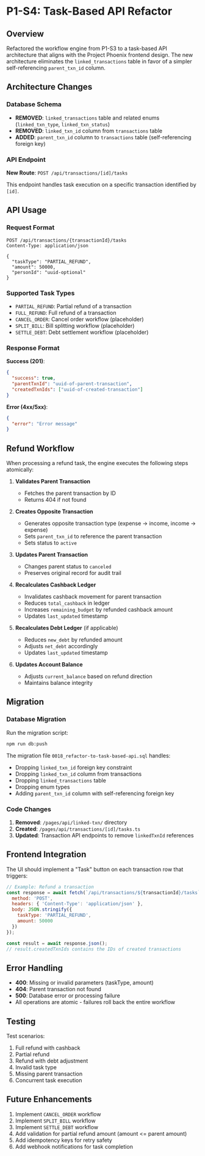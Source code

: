 # P1-S4: Task-Based API Refactor

## Overview
Refactored the workflow engine from P1-S3 to a task-based API architecture that aligns with the Project Phoenix frontend design. The new architecture eliminates the `linked_transactions` table in favor of a simpler self-referencing `parent_txn_id` column.

## Architecture Changes

### Database Schema
- **REMOVED**: `linked_transactions` table and related enums (`linked_txn_type`, `linked_txn_status`)
- **REMOVED**: `linked_txn_id` column from `transactions` table
- **ADDED**: `parent_txn_id` column to `transactions` table (self-referencing foreign key)

### API Endpoint
**New Route**: `POST /api/transactions/[id]/tasks`

This endpoint handles task execution on a specific transaction identified by `[id]`.

## API Usage

### Request Format
```http
POST /api/transactions/{transactionId}/tasks
Content-Type: application/json

{
  "taskType": "PARTIAL_REFUND",
  "amount": 50000,
  "personId": "uuid-optional"
}
```

### Supported Task Types
- `PARTIAL_REFUND`: Partial refund of a transaction
- `FULL_REFUND`: Full refund of a transaction
- `CANCEL_ORDER`: Cancel order workflow (placeholder)
- `SPLIT_BILL`: Bill splitting workflow (placeholder)
- `SETTLE_DEBT`: Debt settlement workflow (placeholder)

### Response Format

**Success (201)**:
```json
{
  "success": true,
  "parentTxnId": "uuid-of-parent-transaction",
  "createdTxnIds": ["uuid-of-created-transaction"]
}
```

**Error (4xx/5xx)**:
```json
{
  "error": "Error message"
}
```

## Refund Workflow

When processing a refund task, the engine executes the following steps atomically:

1. **Validates Parent Transaction**
   - Fetches the parent transaction by ID
   - Returns 404 if not found

2. **Creates Opposite Transaction**
   - Generates opposite transaction type (expense → income, income → expense)
   - Sets `parent_txn_id` to reference the parent transaction
   - Sets status to `active`

3. **Updates Parent Transaction**
   - Changes parent status to `canceled`
   - Preserves original record for audit trail

4. **Recalculates Cashback Ledger**
   - Invalidates cashback movement for parent transaction
   - Reduces `total_cashback` in ledger
   - Increases `remaining_budget` by refunded cashback amount
   - Updates `last_updated` timestamp

5. **Recalculates Debt Ledger** (if applicable)
   - Reduces `new_debt` by refunded amount
   - Adjusts `net_debt` accordingly
   - Updates `last_updated` timestamp

6. **Updates Account Balance**
   - Adjusts `current_balance` based on refund direction
   - Maintains balance integrity

## Migration

### Database Migration
Run the migration script:
```bash
npm run db:push
```

The migration file `0018_refactor-to-task-based-api.sql` handles:
- Dropping `linked_txn_id` foreign key constraint
- Dropping `linked_txn_id` column from transactions
- Dropping `linked_transactions` table
- Dropping enum types
- Adding `parent_txn_id` column with self-referencing foreign key

### Code Changes
1. **Removed**: `/pages/api/linked-txn/` directory
2. **Created**: `/pages/api/transactions/[id]/tasks.ts`
3. **Updated**: Transaction API endpoints to remove `linkedTxnId` references

## Frontend Integration

The UI should implement a "Task" button on each transaction row that triggers:

```javascript
// Example: Refund a transaction
const response = await fetch(`/api/transactions/${transactionId}/tasks`, {
  method: 'POST',
  headers: { 'Content-Type': 'application/json' },
  body: JSON.stringify({
    taskType: 'PARTIAL_REFUND',
    amount: 50000
  })
});

const result = await response.json();
// result.createdTxnIds contains the IDs of created transactions
```

## Error Handling

- **400**: Missing or invalid parameters (taskType, amount)
- **404**: Parent transaction not found
- **500**: Database error or processing failure
- All operations are atomic - failures roll back the entire workflow

## Testing

Test scenarios:
1. Full refund with cashback
2. Partial refund
3. Refund with debt adjustment
4. Invalid task type
5. Missing parent transaction
6. Concurrent task execution

## Future Enhancements

1. Implement `CANCEL_ORDER` workflow
2. Implement `SPLIT_BILL` workflow
3. Implement `SETTLE_DEBT` workflow
4. Add validation for partial refund amount (amount <= parent amount)
5. Add idempotency keys for retry safety
6. Add webhook notifications for task completion
